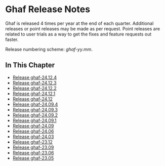 <!--
    Copyright 2022-2025 TII (SSRC) and the Ghaf contributors
    SPDX-License-Identifier: CC-BY-SA-4.0
-->

# Ghaf Release Notes

Ghaf is released 4 times per year at the end of each quarter. Additional releases or point releases may be made as per request. Point releases are related to user trials as a way to get the fixes and feature requests out faster.

Release numbering scheme: *ghaf-yy.mm*.


## In This Chapter

- [Release ghaf-24.12.4](../release_notes/ghaf-24.12.4.md)
- [Release ghaf-24.12.3](../release_notes/ghaf-24.12.3.md)
- [Release ghaf-24.12.2](../release_notes/ghaf-24.12.2.md)
- [Release ghaf-24.12.1](../release_notes/ghaf-24.12.1.md)
- [Release ghaf-24.12](../release_notes/ghaf-24.12.md)
- [Release ghaf-24.09.4](../release_notes/ghaf-24.09.4.md)
- [Release ghaf-24.09.3](../release_notes/ghaf-24.09.3.md)
- [Release ghaf-24.09.2](../release_notes/ghaf-24.09.2.md)
- [Release ghaf-24.09.1](../release_notes/ghaf-24.09.1.md)
- [Release ghaf-24.09](../release_notes/ghaf-24.09.md)
- [Release ghaf-24.06](../release_notes/ghaf-24.06.md)
- [Release ghaf-24.03](../release_notes/ghaf-24.03.md)
- [Release ghaf-23.12](../release_notes/ghaf-23.12.md)
- [Release ghaf-23.09](../release_notes/ghaf-23.09.md)
- [Release ghaf-23.06](../release_notes/ghaf-23.06.md)
- [Release ghaf-23.05](../release_notes/ghaf-23.05.md)